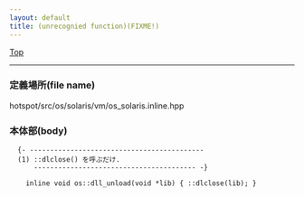 ```yaml
---
layout: default
title: (unrecognied function)(FIXME!)
---
```

[Top](../index.html)

--- 
### 定義場所(file name)
hotspot/src/os/solaris/vm/os_solaris.inline.hpp


### 本体部(body)
```
  {- -------------------------------------------
  (1) ::dlclose() を呼ぶだけ.
      ---------------------------------------- -}

	inline void os::dll_unload(void *lib) { ::dlclose(lib); }
	
```


